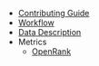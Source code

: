 - [Contributing Guide](/CONTRIBUTING.md)
- [Workflow](/workflow.md)
- [Data Description](/data.md)
- Metrics
  - [OpenRank](/metrics/openrank.md)
